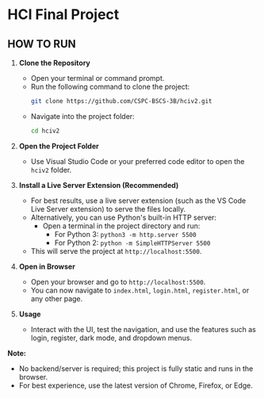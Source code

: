 # HCI Final Project

## HOW TO RUN

1. **Clone the Repository**
   - Open your terminal or command prompt.
   - Run the following command to clone the project:
     ```bash
     git clone https://github.com/CSPC-BSCS-3B/hciv2.git
     ```
   - Navigate into the project folder:
     ```bash
     cd hciv2
     ```

2. **Open the Project Folder**
   - Use Visual Studio Code or your preferred code editor to open the `hciv2` folder.

3. **Install a Live Server Extension (Recommended)**
   - For best results, use a live server extension (such as the VS Code Live Server extension) to serve the files locally.
   - Alternatively, you can use Python's built-in HTTP server:
     - Open a terminal in the project directory and run:
       - For Python 3: `python3 -m http.server 5500`
       - For Python 2: `python -m SimpleHTTPServer 5500`
   - This will serve the project at `http://localhost:5500`.

4. **Open in Browser**
   - Open your browser and go to `http://localhost:5500`.
   - You can now navigate to `index.html`, `login.html`, `register.html`, or any other page.

5. **Usage**
   - Interact with the UI, test the navigation, and use the features such as login, register, dark mode, and dropdown menus.

**Note:**
- No backend/server is required; this project is fully static and runs in the browser.
- For best experience, use the latest version of Chrome, Firefox, or Edge.